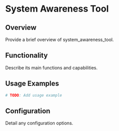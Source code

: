 # System Awareness Tool

## Overview

Provide a brief overview of system_awareness_tool.

## Functionality

Describe its main functions and capabilities.

## Usage Examples

```python
# TODO: Add usage example
```

## Configuration

Detail any configuration options.
